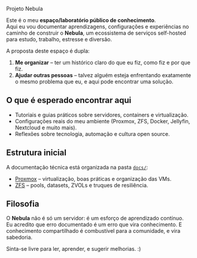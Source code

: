 Projeto Nebula

Este é o meu **espaço/laboratório público de conhecimento**.  
Aqui eu vou documentar aprendizagens, configurações e experiências no caminho de construir o **Nebula**, um ecossistema de serviços self-hosted para estudo, trabalho, estresse e diversão.

A proposta deste espaço é dupla:
1. **Me organizar** – ter um histórico claro do que eu fiz, como fiz e por que fiz.  
2. **Ajudar outras pessoas** – talvez alguém esteja enfrentando exatamente o mesmo problema que eu, e aqui pode encontrar uma solução.

## O que é esperado encontrar aqui
- Tutoriais e guias práticos sobre servidores, containers e virtualização.  
- Configurações reais do meu ambiente (Proxmox, ZFS, Docker, Jellyfin, Nextcloud e muito mais).  
- Reflexões sobre tecnologia, automação e cultura open source.  

## Estrutura inicial
A documentação técnica está organizada na pasta [`docs/`](docs/):
- [Proxmox](docs/proxmox.md) – virtualização, boas práticas e organização das VMs.  
- [ZFS](docs/zfs.md) – pools, datasets, ZVOLs e truques de resiliência.  

## Filosofia
O **Nebula** não é só um servidor: é um esforço de aprendizado contínuo.  
Eu acredito que erro documentado é um erro que vira conhecimento. E conhecimento compartilhado é combustível para a comunidade, e vira sabedoria.

Sinta-se livre para ler, aprender, e sugerir melhorias. :)
